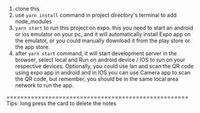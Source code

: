 1. clone this
2. use `yarn install` command in project directory's terminal to add node_modules
3. `yarn start` to run this project on expo. this you need to start an android or ios emulator on your pc, and it will automatically install Expo app on the emulator, or you could manually download it from the play store or the app store.
4. after `yarn start` command, it will start development server in the browser, select local and Run on android device / IOS to run on your respective devices. Optionally, you could use lan and scan the QR code using expo app in android and in IOS you can use Camera app to scan the QR code, but remember, you should be in the same local area network to run the app.


====================================================
Tips: long press the card to delete the notes
